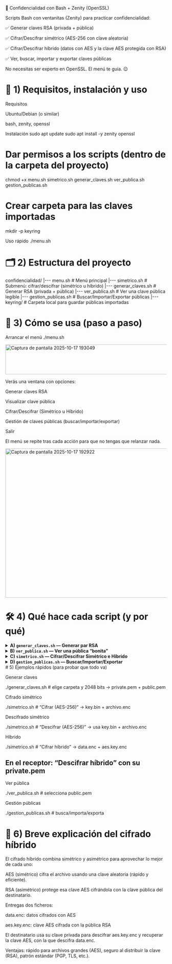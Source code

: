 🔐 Confidencialidad con Bash + Zenity (OpenSSL)

Scripts Bash con ventanitas (Zenity) para practicar confidencialidad:

✅ Generar claves RSA (privada + pública)

✅ Cifrar/Descifrar simétrico (AES-256 con clave aleatoria)

✅ Cifrar/Descifrar híbrido (datos con AES y la clave AES protegida con RSA)

✅ Ver, buscar, importar y exportar claves públicas

No necesitas ser experto en OpenSSL. El menú te guía. 😉

# 🚀 1) Requisitos, instalación y uso
Requisitos

Ubuntu/Debian (o similar)

bash, zenity, openssl

Instalación
sudo apt update
sudo apt install -y zenity openssl

# Dar permisos a los scripts (dentro de la carpeta del proyecto)
chmod +x menu.sh simetrico.sh generar_claves.sh ver_publica.sh gestion_publicas.sh

# Crear carpeta para las claves importadas
mkdir -p keyring

Uso rápido
./menu.sh

# 🗂️ 2) Estructura del proyecto
confidencialidad/
|--- menu.sh                  # Menú principal
|--- simetrico.sh             # Submenú: cifrar/descifrar (simétrico u híbrido)
|--- generar_claves.sh        # Generar RSA (privada + pública)
|--- ver_publica.sh           # Ver una clave pública legible
|--- gestion_publicas.sh      # Buscar/Importar/Exportar públicas
|--- keyring/                 # Carpeta local para guardar públicas importadas

# 🧭 3) Cómo se usa (paso a paso)
Arrancar el menú
./menu.sh

<img width="799" height="93" alt="Captura de pantalla 2025-10-17 193049" src="https://github.com/user-attachments/assets/6e7cefd1-f359-43f5-a8df-006b85875696" />

Verás una ventana con opciones:

Generar claves RSA

Visualizar clave pública

Cifrar/Descifrar (Simétrico u Híbrido)

Gestión de claves públicas (buscar/importar/exportar)

Salir

El menú se repite tras cada acción para que no tengas que relanzar nada.

<img width="641" height="465" alt="Captura de pantalla 2025-10-17 192922" src="https://github.com/user-attachments/assets/761b9d99-dfd6-492e-ac72-f9bef1f348b1"/>

# 🛠️ 4) Qué hace cada script (y por qué)
<details> <summary><b>A) <code>generar_claves.sh</code> — Generar par RSA</b></summary>

Te pide carpeta destino y tamaño (2048 o 4096 bits).
Crea:

private.pem → clave privada (guárdala bien; solo tú)

public.pem → clave pública (esta sí puedes compartir)

Comandos clave (simple):

 Genera la privada RSA con el número de bits elegido
openssl genpkey -algorithm RSA -pkeyopt rsa_keygen_bits:<BITS> -out private.pem

 Saca la pública desde la privada
openssl rsa -in private.pem -pubout -out public.pem


2048 te vale para la práctica; 4096 es más “tocho” y tarda un pelín más.
<img width="383" height="204" alt="Captura de pantalla 2025-10-17 194050" src="https://github.com/user-attachments/assets/114d6184-df81-4af2-948a-bd2cca904527" />

</details>
<details> <summary><b>B) <code>ver_publica.sh</code> — Ver una pública “bonita”</b></summary>

Seleccionas un archivo .pem/.pub.

Si es pública, la muestra (módulo, exponente, etc.).
<img width="874" height="650" alt="Captura de pantalla 2025-10-17 194309" src="https://github.com/user-attachments/assets/0cd31579-fc87-4697-b238-c9c7ad535bf1" />

Si por error eliges una privada, te ofrece sacar su pública.
<img width="607" height="191" alt="Captura de pantalla 2025-10-17 194340" src="https://github.com/user-attachments/assets/d704d6bf-4c5e-4875-af41-9440d4bfdab2" />

Comandos:

 Leer pública en modo legible
openssl rsa -pubin -in CLAVE_PUB.pem -text -noout

 Extraer pública desde una privada
openssl rsa -in CLAVE_PRIV.pem -pubout

</details>
<details> <summary><b>C) <code>simetrico.sh</code> — Cifrar/Descifrar Simétrico e Híbrido</b></summary>
1) Cifrar (AES-256, clave aleatoria)

Eliges archivo → genera key.bin (32 bytes) → crea archivo.enc.

openssl rand 32 > key.bin
openssl enc -aes-256-cbc -salt -pbkdf2 -in ORIGEN -out SALIDA -pass file:key.bin
 -aes-256-cbc (AES)
 -salt + -pbkdf2 endurecen la derivación de clave
 -pass file:key.bin usa el contenido de key.bin como “password”

# 2) Descifrar (AES-256)
openssl enc -d -aes-256-cbc -pbkdf2 -in CIFRADO.enc -out DESCIFRADO -pass file:key.bin
 -d = descifrar

# 3) Cifrar híbrido (AES + RSA pública)

Cifra datos con AES → data.enc

Cifra la clave AES con pública RSA → aes.key.enc
<img width="462" height="203" alt="image" src="https://github.com/user-attachments/assets/dec9c97d-4076-4616-9671-40e60d835708" />

openssl rand 32 > aes.tmp
openssl enc -aes-256-cbc -salt -pbkdf2 -in ORIGEN -out data.enc -pass file:aes.tmp
openssl pkeyutl -encrypt -pubin -inkey public.pem -in aes.tmp -out aes.key.enc
# (por defecto PKCS#1 v1.5; si piden OAEP, añade:
#  -pkeyopt rsa_padding_mode:oaep -pkeyopt rsa_oaep_md:sha256)

# 4) Descifrar híbrido (AES + RSA privada)

Recupera clave AES con privada → descifra data.enc.

openssl pkeyutl -decrypt -inkey private.pem -in aes.key.enc -out aes.tmp
openssl enc -d -aes-256-cbc -pbkdf2 -in data.enc -out RECUPERADO -pass file:aes.tmp
 (el script borra aes.tmp al terminar)


Resumen mental del híbrido:
“Archivo grande” → AES (rápido)
“Clave AES” → RSA (seguro para compartirla)

</details>
<details> <summary><b>D) <code>gestion_publicas.sh</code> — Buscar/Importar/Exportar</b></summary>

Buscar: escanea una carpeta en busca de *.pem, *.pub, *_public.pem.

Importar: copia una pública a ./keyring/ (permiso 600).

Exportar: saca una pública desde keyring/ a otra ruta.

find DIRECTORIO -type f \( -name "*.pem" -o -name "*.pub" -o -name "*_public.pem" \)

</details>
# 5) Ejemplos rápidos (para probar que todo va)

Generar claves

./generar_claves.sh   # elige carpeta y 2048 bits → private.pem + public.pem


Cifrado simétrico

./simetrico.sh        # “Cifrar (AES-256)” → key.bin + archivo.enc


Descifrado simétrico

./simetrico.sh        # “Descifrar (AES-256)” → usa key.bin + archivo.enc


Híbrido

./simetrico.sh        # “Cifrar híbrido” → data.enc + aes.key.enc
## En el receptor: “Descifrar híbrido” con su private.pem


Ver pública

./ver_publica.sh      # selecciona public.pem


Gestión públicas

./gestion_publicas.sh # busca/importa/exporta

# 🧠 6) Breve explicación del cifrado híbrido

El cifrado híbrido combina simétrico y asimétrico para aprovechar lo mejor de cada uno:

AES (simétrico) cifra el archivo usando una clave aleatoria (rápido y eficiente).

RSA (asimétrico) protege esa clave AES cifrándola con la clave pública del destinatario.

Entregas dos ficheros:

data.enc: datos cifrados con AES

aes.key.enc: clave AES cifrada con la pública RSA

El destinatario usa su clave privada para descifrar aes.key.enc y recuperar la clave AES, con la que descifra data.enc.

Ventajas: rápido para archivos grandes (AES), seguro al distribuir la clave (RSA), patrón estándar (PGP, TLS, etc.).
